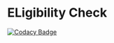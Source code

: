# ELigibility Check

[![Codacy Badge](https://app.codacy.com/project/badge/Grade/6c29859ae1944d1c9aaed0f2fe0f6d22)](https://www.codacy.com/gh/stepin104308/One1spot/dashboard?utm_source=github.com&amp;utm_medium=referral&amp;utm_content=stepin104308/One1spot&amp;utm_campaign=Badge_Grade)
